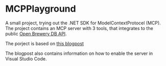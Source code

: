 # MCPPlayground
A small project, trying out the .NET SDK for ModelContextProtocel (MCP).
The project contains an MCP server with 3 tools, that integrates to the public [Open Brewery DB API](https://www.openbrewerydb.org/).

The porject is based on [this blogpost](https://devblogs.microsoft.com/dotnet/build-a-model-context-protocol-mcp-server-in-csharp/#getting-started-building-an-mcp-server)

The blogpost also contains information on how to enable the server in Visual Studio Code.